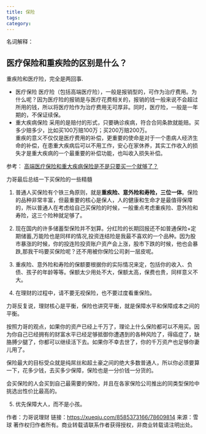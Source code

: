 ```yaml
---
title: 保险
tags:
category:
---
```


名词解释：
## 医疗保险和重疾险的区别是什么？
重疾险和医疗险，完全是两回事.

- 医疗保险
医疗险（包括高端医疗险），一般是报销型的，可作为治疗费用。为什么呢？因为医疗险的报销是与医疗花费相关的，报销的钱一般来说不会超过所用的钱，所以将医疗险作为治疗费用无可厚非。同时，医疗险，一般是一年期的，不保证续保。
- 重大疾病保险
采用的是赔付的形式，只要确诊疾病，符合合同条款就能赔。买多少赔多少，比如买100万赔100万；买200万赔200万。  
重疾的意义不仅仅是医疗费用的补偿，更重要的使命是对于一个患病人经济生命的补偿，在患重大疾病后可以不用工作，安心在家休养，其实工作收入的损失才是重大疾病的一个最重要的补偿功能，也叫收入损失补偿。

参考： [高端医疗保险和重大疾病保险是不是只要买一个就够了？](https://www.zhihu.com/question/22728853)

<!--more-->

力哥最后总结一下买保险的一些精髓

1. 普通人买保险有个铁三角原则，就是**重疾险、意外险和寿险，三位一体**。保险的品种非常丰富，但最重要的核心是保人，人的健康和生命才是最值得保障的，所以普通人在考虑给自己买保险的时候，一般重点考虑重疾险、意外险和寿险，这三个险种就足够了。

2. 现在国内的许多储蓄型保险并不划算。分红险的长期回报还不如普通保险+定期储蓄,万能险也是同样的情况,投资连结险是我最不喜欢的一个品种。因为股市暴涨的时候，你的投连险投资账户资产会上涨，股市下跌的时候，他也会暴跌,那我干吗要买保险呢？还不用被你保险公司剥一层皮呢。

3. 重疾险、意外险和寿险的保额要根据你的实际情况来定，包括你的收入、负债、孩子的年龄等等。保额太少用处不大，保额太高，保费也贵，同样意义不大。

4. 在理财的过程中，请不要无视保险，也不要过度看重保险。

力哥反复说，理财核心是平衡，保险也讲究平衡，就是保障水平和保障成本之间的平衡。  

按照力哥的观点，如果你的资产已经上千万了，理论上什么保险都可以不用买。因为你自己已经拥有的财富水平已经足够抵御你遭遇到的各种风险了，得癌症了，缺胳膊少腿了，你都可以继续活下去。如果你不幸去世了，你的千万资产也足够你妻儿用了。  

保险最大的目标受众就是纯屌丝和超土豪之间的绝大多数普通人，所以你必须要算一下，花多少钱，去买多少保障，保险也是一分价钱一分货的。  

会买保险的人会买到自己最需要的保险，并且在各家保险公司推出的同类型保险中挑选出性价比最高的。  

5. 优先保障大人，而不是小孩。

作者：力哥说理财
链接：https://xueqiu.com/8585373166/78609814
来源：雪球
著作权归作者所有。商业转载请联系作者获得授权，非商业转载请注明出处。